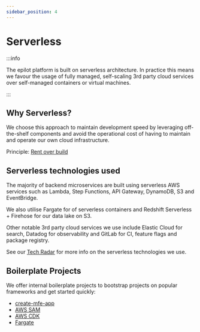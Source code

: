 ```yaml
---
sidebar_position: 4
---
```


# Serverless

:::info

The epilot platform is built on serverless architecture. In practice this means we favour the usage of fully managed, self-scaling 3rd party cloud services over self-managed containers or virtual machines.

:::

## Why Serverless?

We choose this approach to maintain development speed by leveraging off-the-shelf components and avoid the operational cost of having to maintain and operate our own cloud infrastructure.

Principle: [Rent over build](https://github.com/epilot-dev/engineering-principles#rent-over-build-we-rent-the-necessary-and-focus-on-building-the-important)

## Serverless technologies used

The majority of backend microservices are built using serverless AWS services such as Lambda, Step Functions, API Gateway, DynamoDB, S3 and EventBridge.

We also utilise Fargate for of serverless containers and Redshift Serverless + Firehose for our data lake on S3.

Other notable 3rd party cloud services we use include Elastic Cloud for search, Datadog for observability and GitLab for CI, feature flags and package registry.

See our [Tech Radar](https://docs.epilot.io/techradar/) for more info on the serverless technologies we use.

## Boilerplate Projects

We offer internal boilerplate projects to bootstrap projects on popular frameworks and get started quickly:

- [create-mfe-app](https://gitlab.com/e-pilot/product/360-portal/epilot360-dev-utils/-/tree/main/packages/create-mfe-app)
- [AWS SAM](https://gitlab.com/e-pilot/platform/cookie-cutter/ts-sam)
- [AWS CDK](https://gitlab.com/e-pilot/platform/cookie-cutter/ts-cdk)
- [Fargate](https://gitlab.com/e-pilot/platform/cookie-cutter/docker-fargate)
